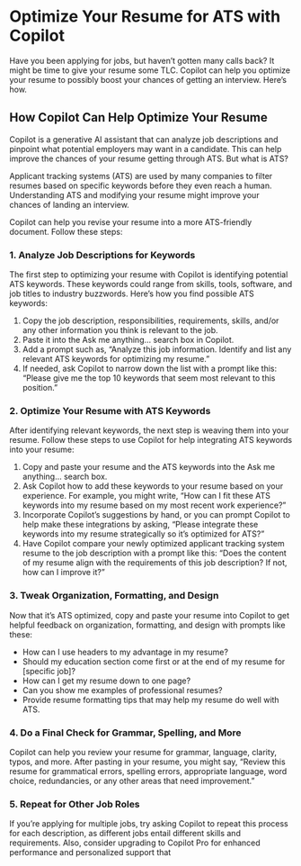 # Optimize Your Resume for ATS with Copilot  
  
Have you been applying for jobs, but haven’t gotten many calls back? It might be time to give your resume some TLC. Copilot can help you optimize your resume to possibly boost your chances of getting an interview. Here’s how.  
  
## How Copilot Can Help Optimize Your Resume  
  
Copilot is a generative AI assistant that can analyze job descriptions and pinpoint what potential employers may want in a candidate. This can help improve the chances of your resume getting through ATS. But what is ATS?  
  
Applicant tracking systems (ATS) are used by many companies to filter resumes based on specific keywords before they even reach a human. Understanding ATS and modifying your resume might improve your chances of landing an interview.  
  
Copilot can help you revise your resume into a more ATS-friendly document. Follow these steps:  
  
### 1. Analyze Job Descriptions for Keywords  
  
The first step to optimizing your resume with Copilot is identifying potential ATS keywords. These keywords could range from skills, tools, software, and job titles to industry buzzwords. Here’s how you find possible ATS keywords:  
  
1. Copy the job description, responsibilities, requirements, skills, and/or any other information you think is relevant to the job.  
2. Paste it into the Ask me anything… search box in Copilot.  
3. Add a prompt such as, “Analyze this job information. Identify and list any relevant ATS keywords for optimizing my resume.”  
4. If needed, ask Copilot to narrow down the list with a prompt like this: “Please give me the top 10 keywords that seem most relevant to this position.”  
  
### 2. Optimize Your Resume with ATS Keywords  
  
After identifying relevant keywords, the next step is weaving them into your resume. Follow these steps to use Copilot for help integrating ATS keywords into your resume:  
  
1. Copy and paste your resume and the ATS keywords into the Ask me anything… search box.  
2. Ask Copilot how to add these keywords to your resume based on your experience. For example, you might write, “How can I fit these ATS keywords into my resume based on my most recent work experience?”  
3. Incorporate Copilot’s suggestions by hand, or you can prompt Copilot to help make these integrations by asking, “Please integrate these keywords into my resume strategically so it’s optimized for ATS?”  
4. Have Copilot compare your newly optimized applicant tracking system resume to the job description with a prompt like this: “Does the content of my resume align with the requirements of this job description? If not, how can I improve it?”  
  
### 3. Tweak Organization, Formatting, and Design  
  
Now that it’s ATS optimized, copy and paste your resume into Copilot to get helpful feedback on organization, formatting, and design with prompts like these:  
  
- How can I use headers to my advantage in my resume?  
- Should my education section come first or at the end of my resume for [specific job]?  
- How can I get my resume down to one page?  
- Can you show me examples of professional resumes?  
- Provide resume formatting tips that may help my resume do well with ATS.  
  
### 4. Do a Final Check for Grammar, Spelling, and More  
  
Copilot can help you review your resume for grammar, language, clarity, typos, and more. After pasting in your resume, you might say, “Review this resume for grammatical errors, spelling errors, appropriate language, word choice, redundancies, or any other areas that need improvement.”  
  
### 5. Repeat for Other Job Roles  
  
If you’re applying for multiple jobs, try asking Copilot to repeat this process for each description, as different jobs entail different skills and requirements. Also, consider upgrading to Copilot Pro for enhanced performance and personalized support that
